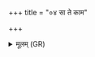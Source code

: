 +++
title = "०४ सा ते काम"

+++
<details><summary>मूलम् (GR)</summary>

सा ते काम दुहिता धेनुर् उच्यते  
याम् आहुर् वाचं कवयो विराजम् ।  
तया सपत्नान् परि वृङ्धि ये मम  
पर्य् एनान् प्राणः प्रजाः पशवो जीवनं वृणक्तु ॥
</details>